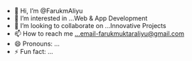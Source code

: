 - 👋 Hi, I’m @FarukmAliyu
- 👀 I’m interested in ...Web & App Development
- 💞️ I’m looking to collaborate on ...Innovative Projects
- 📫 How to reach me ...email-farukmuktaraliyu@gmail.com 
- 😄 Pronouns: ...
- ⚡ Fun fact: ...

<!---
FarukmAliyu/FarukmAliyu is a ✨ special ✨ repository because its `README.md` (this file) appears on your GitHub profile.
You can click the Preview link to take a look at your changes.
--->
